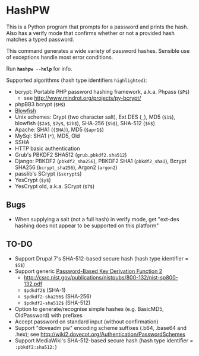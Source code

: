 HashPW
======
This is a Python program that prompts for a password and prints the
hash.  Also has a verify mode that confirms whether or not a provided
hash matches a typed password.

This command generates a wide variety of password hashes.  Sensible use
of exceptions handle most error conditions.

Run **`hashpw --help`** for info.

Supported algorithms (hash type identifiers `highlighted`):

  + bcrypt: Portable PHP password hashing framework, a.k.a. Phpass (`$P$`)
      - see http://www.mindrot.org/projects/py-bcrypt/
  + phpBB3 bcrypt (`$H$`)
  + [Blowfish](http://en.wikipedia.org/wiki/Crypt_(Unix)#Blowfish-based_scheme)
  + Unix schemes: Crypt (two character salt), Ext DES (`_`), MD5 (`$1$`), blowfish (`$2a$`, `$2y$`, `$2b$`), SHA-256 (`$5$`), SHA-512 (`$6$`)
  + Apache: SHA1 (`{SHA}`), MD5 (`$apr1$`)
  + MySql: SHA1 (`*`), MD5, Old
  + SSHA
  + HTTP basic authentication
  + Grub's PBKDF2 SHA512 (`grub.pbkdf2.sha512`)
  + Django: PBKDF2 (`pbkdf2_sha256`), PBKDF2 SHA1 (`pbkdf2_sha1`), Bcrypt SHA256 (`bcrypt_sha256`), Argon2 (`argon2`)
  + passlib's SCrypt (`$scrypt$`)
  + YesCrypt (`$y$`)
  + YesCrypt old, a.k.a. SCrypt (`$7$`)

Bugs
----
  + When supplying a salt (not a full hash) in verify mode, get "ext-des
    hashing does not appear to be supported on this platform"

TO-DO
-----

  + Support Drupal 7's SHA-512-based secure hash (hash type identifier = `$S$`)
  + Support generic [Password-Based Key Derivation Function 2](https://en.wikipedia.org/wiki/PBKDF2)
      - http://csrc.nist.gov/publications/nistpubs/800-132/nist-sp800-132.pdf
      - `$pdkdf2$` (SHA-1)
      - `$pdkdf2-sha256$` (SHA-256)
      - `$pdkdf2-sha512$` (SHA-512)
  + Option to generate/recognise simple hashes (e.g. BasicMD5, OldPassword) with prefixes
  + Accept password on standard input (without confirmation)
  + Support "doveadm pw" encoding scheme suffixes (.b64, .base64 and .hex); see
    http://wiki2.dovecot.org/Authentication/PasswordSchemes
  + Support MediaWiki's SHA-512-based secure hash (hash type identifier = `:pbkdf2:sha512:`)
